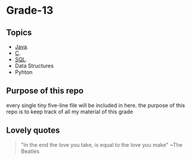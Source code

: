 # Grade-13

## Topics
  * [Java](https://github.com/yuvigroovy/Grade-13/tree/main/Java).
  * [C](https://github.com/yuvigroovy/Grade-13/tree/main/C%20language).
  * [SQL](https://github.com/yuvigroovy/Grade-13/tree/main/DataBase).
  * Data Structures 
  * Pyhton
## Purpose of this repo
every single tiny five-line file will be included in here. the purpose of this repo is to keep track of all my material of this grade

## Lovely quotes
> "In the end the love you take, is equal to the love you make" ~The Beatles
